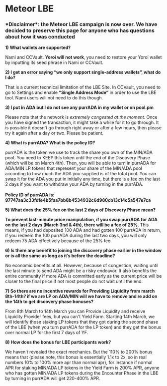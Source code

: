 # Meteor LBE

### \*Disclaimer\*: the Meteor LBE campaign is now over. We have decided to preserve this page for anyone who has questions about how it was conducted

**1) What wallets are supported?**

Nami and CCVault. **Yoroi will not work**, you need to restore your Yoroi wallet by inputting its seed phrase in Nami or CCVault.

**2) I get an error saying “we only support single-address wallets”, what do I do?**

That is a current technical limitation of the LBE Site. In CCVault, you need to go to Settings and enable **“Single Address Mode”** in order to use the LBE tool. Nami users will not need to do this though.

**3) I put in ADA but I do not see any purrADA in my wallet or on pool.pm**

Please note that the network is _extremely congested at the moment_. Once you have signed the transaction, it might take a while for it to go through. It is possible it doesn't go through right away or after a few hours, then please try it again after a day or two. Please be patient.

**4) What is purrADA? What is the policy ID?**

purrADA is the token we use to track the share you own of the MIN/ADA pool. You need to KEEP this token until the end of the Discovery Phase (which will be on March 4th). Then, you will be able to turn in purrADA for ADA/MIN LP tokens that represent your share of the MIN/ADA pool according to how much the ADA you supplied is of the total pool. You can swap it for the ADA you put in initially any time, but there is a fee on the last 2 days if you want to withdraw your ADA by turning in the purrADA. \
\
**Policy ID of purrADA is: 97747aa3c33fdfe4b5faa7bb8b4534932c6d980cb13c14c5a547e7ca**

**5) What does the 25% fee on the last 2 days of Discovery Phase mean?**

**To prevent last-minute price manipulation, if you swap purrADA for ADA on the last 2 days (March 3nd & 4th), there will be a fee of 25%**. This means, if you had deposited 100 ADA and had gotten 100 purrADA in return, if you redeem the 100 purrADA during the last two days, you will only redeem 75 ADA effectively because of the 25% fee.

**6) Is there any benefit to joining the discovery phase earlier in the window or is all the same as long as it’s before the deadline?**

No economic benefits at all. However, because of congestion, waiting until the last minute to send ADA might be a risky endeavor. It also benefits the entire community if more ADA is committed early as the current price will be closer to the final price if not most people do not wait until the end.

**7) So there are no incentive rewards for Providing Liquidity from march 8th-14th? if we are LP on ADA/MIN will we have to remove and re add on the 14th to get discovery phase bonuses?**

From 8th March to 14th March you can Provide Liquidity and receive Liquidity Provider fees, but you can't Yield Farm. Starting 14th March, we will identify those staking LP tokens that they got during the second phase of the LBE (when you turn purrADA for the LP token) and they get the bonus over normal LP for the first 7 days of YF.

**8) How does the bonus for LBE participants work?**

We haven't revealed the exact mechanics. But the 110% to 200% bonus means that (please note, this bonus is essentially 1.1x to 2x, so in real numbers 10% to 100% more apr than normal apr), for instance if normal APR for staking MIN/ADA LP tokens in the Yield Farm is 200% APR, anyone who has gotten MIN/ADA LP tokens during the Encounter Phase in the LBE by turning in purrADA will get 220-400% APR.
